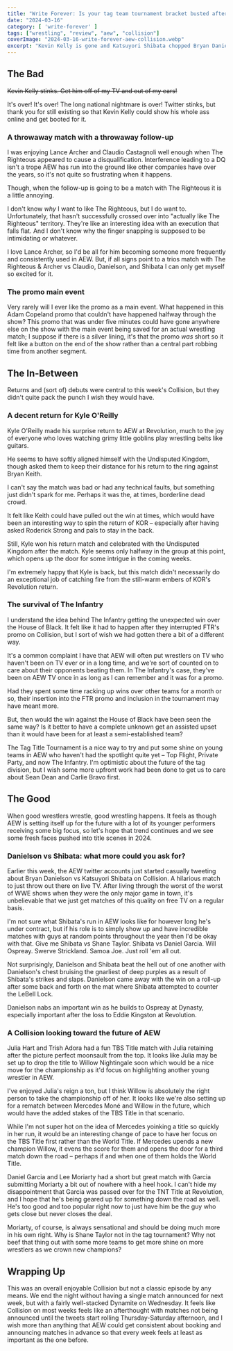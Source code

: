 ```yaml
---
title: "Write Forever: Is your tag team tournament bracket busted after AEW Collision for March 16?"
date: "2024-03-16"
category: [ 'write-forever' ]
tags: ["wrestling", "review", "aew", "collision"]
coverImage: "2024-03-16-write-forever-aew-collision.webp"
excerpt: "Kevin Kelly is gone and Katsuyori Shibata chopped Bryan Danielson's chest into ground beef! What more could you ask for out of an episode of Collision?"
---
```


## The Bad

~~Kevin Kelly stinks. Get him off of my TV and out of my ears!~~

It's over! It's over! The long national nightmare is over! Twitter stinks, but thank you for still existing so that Kevin Kelly could show his whole ass online and get booted for it.

### A throwaway match with a throwaway follow-up

I was enjoying Lance Archer and Claudio Castagnoli well enough when The Righteous appeared to cause a disqualification. Interference leading to a DQ isn't a trope AEW has run into the ground like other companies have over the years, so it's not quite so frustrating when it happens.

Though, when the follow-up is going to be a match with The Righteous it is a little annoying.

I don't know _why_ I want to like The Righteous, but I do want to. Unfortunately, that hasn't successfully crossed over into "actually like The Righteous" territory. They're like an interesting idea with an execution that falls flat. And I don't know why the finger snapping is supposed to be intimidating or whatever.

I love Lance Archer, so I'd be all for him becoming someone more frequently and consistently used in AEW. But, if all signs point to a trios match with The Righteous & Archer vs Claudio, Danielson, and Shibata I can only get myself so excited for it.

### The promo main event

Very rarely will I ever like the promo as a main event. What happened in this Adam Copeland promo that couldn't have happened halfway through the show? This promo that was under five minutes could have gone anywhere else on the show with the main event being saved for an actual wrestling match; I suppose if there is a silver lining, it's that the promo _was_ short so it felt like a button on the end of the show rather than a central part robbing time from another segment.

## The In-Between

Returns and (sort of) debuts were central to this week's Collision, but they didn't quite pack the punch I wish they would have.

### A decent return for Kyle O'Reilly

Kyle O'Reilly made his surprise return to AEW at Revolution, much to the joy of everyone who loves watching grimy little goblins play wrestling belts like guitars.

He seems to have softly aligned himself with the Undisputed Kingdom, though asked them to keep their distance for his return to the ring against Bryan Keith.

I can't say the match was bad or had any technical faults, but something just didn't spark for me. Perhaps it was the, at times, borderline dead crowd.

It felt like Keith could have pulled out the win at times, which would have been an interesting way to spin the return of KOR – especially after having asked Roderick Strong and pals to stay in the back.

Still, Kyle won his return match and celebrated with the Undisputed Kingdom after the match. Kyle seems only halfway in the group at this point, which opens up the door for some intrigue in the coming weeks.

I'm extremely happy that Kyle is back, but this match didn't necessarily do an exceptional job of catching fire from the still-warm embers of KOR's Revolution return.

### The survival of The Infantry

I understand the idea behind The Infantry getting the unexpected win over the House of Black. It felt like it had to happen after they interrupted FTR's promo on Collision, but I sort of wish we had gotten there a bit of a different way.

It's a common complaint I have that AEW will often put wrestlers on TV who haven't been on TV ever or in a long time, and we're sort of counted on to care about their opponents beating them. In The Infantry's case, they've been on AEW TV once in as long as I can remember and it was for a promo.

Had they spent some time racking up wins over other teams for a month or so, their insertion into the FTR promo and inclusion in the tournament may have meant more.

But, then would the win against the House of Black have been seen the same way? Is it better to have a complete unknown get an assisted upset than it would have been for at least a semi-established team?

The Tag Title Tournament is a nice way to try and put some shine on young teams in AEW who haven't had the spotlight quite yet – Top Flight, Private Party, and now The Infantry. I'm optimistic about the future of the tag division, but I wish some more upfront work had been done to get us to care about Sean Dean and Carlie Bravo first.

## The Good

When good wrestlers wrestle, good wrestling happens. It feels as though AEW is setting itself up for the future with a lot of its younger performers receiving some big focus, so let's hope that trend continues and we see some fresh faces pushed into title scenes in 2024.

### Danielson vs Shibata: what more could you ask for?

Earlier this week, the AEW twitter accounts just started casually tweeting about Bryan Danielson vs Katsuyori Shibata on Collision. A hilarious match to just throw out there on live TV. After living through the worst of the worst of WWE shows when they were the only major game in town, it's unbelievable that we just get matches of this quality on free TV on a regular basis.

I'm not sure what Shibata's run in AEW looks like for however long he's under contract, but if his role is to simply show up and have incredible matches with guys at random points throughout the year then I'd be okay with that. Give me Shibata vs Shane Taylor. Shibata vs Daniel Garcia. Will Ospreay. Swerve Strickland. Samoa Joe. Just roll 'em all out.

Not surprisingly, Danielson and Shibata beat the hell out of one another with Danielson's chest bruising the gnarliest of deep purples as a result of Shibata's strikes and slaps. Danielson came away with the win on a roll-up after some back and forth on the mat where Shibata attempted to counter the LeBell Lock.

Danielson nabs an important win as he builds to Ospreay at Dynasty, especially important after the loss to Eddie Kingston at Revolution. 

### A Collision looking toward the future of AEW

Julia Hart and Trish Adora had a fun TBS Title match with Julia retaining after the picture perfect moonsault from the top. It looks like Julia may be set up to drop the title to Willow Nightingale soon which would be a nice move for the championship as it'd focus on highlighting another young wrestler in AEW.

I've enjoyed Julia's reign a ton, but I think Willow is absolutely the right person to take the championship off of her. It looks like we're also setting up for a rematch between Mercedes Moné and Willow in the future, which would have the added stakes of the TBS Title in that scenario.

While I'm not super hot on the idea of Mercedes yoinking a title so quickly in her run, it would be an interesting change of pace to have her focus on the TBS Title first rather than the World Title. If Mercedes upends a new champion Willow, it evens the score for them and opens the door for a third match down the road – perhaps if and when one of them holds the World Title.

Daniel Garcia and Lee Moriarty had a short but great match with Garcia submitting Moriarty a bit out of nowhere with a heel hook. I can't hide my disappointment that Garcia was passed over for the TNT Title at Revolution, and I hope that he's being geared up for something down the road as well. He's too good and too popular right now to just have him be the guy who gets close but never closes the deal.

Moriarty, of course, is always sensational and should be doing much more in his own right. Why is Shane Taylor not in the tag tournament? Why not beef that thing out with some more teams to get more shine on more wrestlers as we crown new champions?

## Wrapping Up

This was an overall enjoyable Collision but not a classic episode by any means. We end the night without having a single match announced for next week, but with a fairly well-stacked Dynamite on Wednesday. It feels like Collision on most weeks feels like an afterthought with matches not being announced until the tweets start rolling Thursday-Saturday afternoon, and I wish more than anything that AEW could get consistent about booking and announcing matches in advance so that every week feels at least as important as the one before.